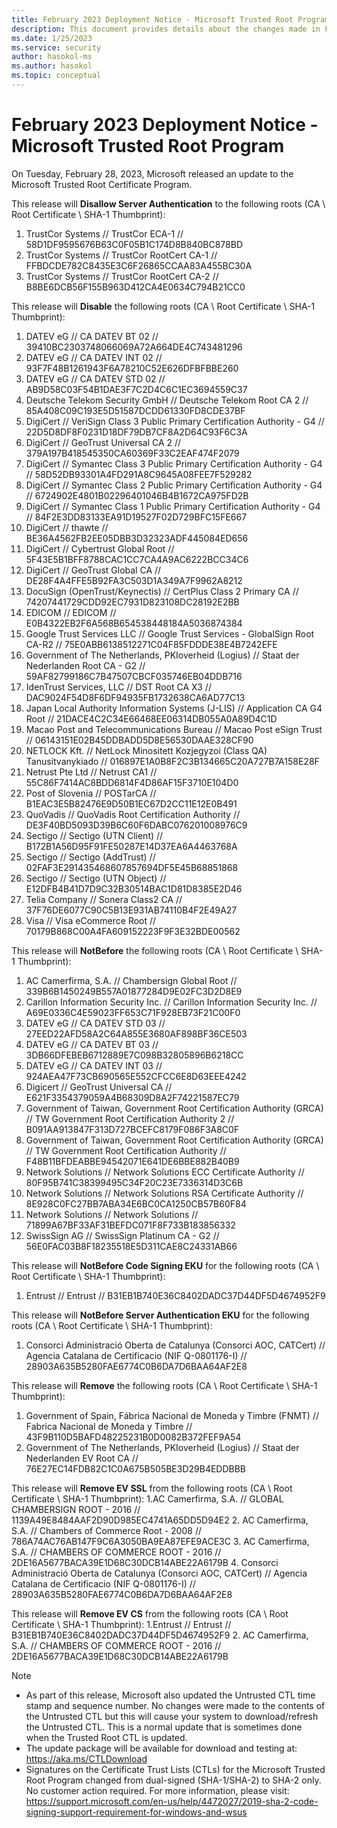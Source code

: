 ```yaml
---
title: February 2023 Deployment Notice - Microsoft Trusted Root Program 
description: This document provides details about the changes made in February 2023 to the root store.
ms.date: 1/25/2023
ms.service: security
author: hasokol-ms
ms.author: hasokol
ms.topic: conceptual
---
```


# February 2023 Deployment Notice - Microsoft Trusted Root Program 

On Tuesday, February 28, 2023, Microsoft released an update to the Microsoft Trusted Root Certificate Program.


This release will **Disallow Server Authentication** to the following roots (CA \ Root Certificate \ SHA-1 Thumbprint):
1. TrustCor Systems // TrustCor ECA-1 // 58D1DF9595676B63C0F05B1C174D8B840BC878BD
2. TrustCor Systems // TrustCor RootCert CA-1 // FFBDCDE782C8435E3C6F26865CCAA83A455BC30A
3. TrustCor Systems // TrustCor RootCert CA-2 // B8BE6DCB56F155B963D412CA4E0634C794B21CC0


This release will **Disable** the following roots (CA \ Root Certificate \ SHA-1 Thumbprint):
1. DATEV eG	// CA DATEV BT 02	// 39410BC2303748066069A72A664DE4C743481296
2. DATEV eG	// CA DATEV INT 02	// 93F7F48B1261943F6A78210C52E626DFBFBBE260
3. DATEV eG	// CA DATEV STD 02	// AB9D58C03F54B1DAE3F7C2D4C6C1EC3694559C37
4. Deutsche Telekom Security GmbH	// Deutsche Telekom Root CA 2	// 85A408C09C193E5D51587DCDD61330FD8CDE37BF
5. DigiCert	// VeriSign Class 3 Public Primary Certification Authority - G4	// 22D5D8DF8F0231D18DF79DB7CF8A2D64C93F6C3A
6. DigiCert	// GeoTrust Universal CA 2	// 379A197B418545350CA60369F33C2EAF474F2079
7. DigiCert	// Symantec Class 3 Public Primary Certification Authority - G4	// 58D52DB93301A4FD291A8C9645A08FEE7F529282
8. DigiCert	// Symantec Class 2 Public Primary Certification Authority - G4	// 6724902E4801B02296401046B4B1672CA975FD2B
9. DigiCert	// Symantec Class 1 Public Primary Certification Authority - G4	// 84F2E3DD83133EA91D19527F02D729BFC15FE667
10. DigiCert	// thawte	// BE36A4562FB2EE05DBB3D32323ADF445084ED656
11. DigiCert	// Cybertrust Global Root	// 5F43E5B1BFF8788CAC1CC7CA4A9AC6222BCC34C6
12. DigiCert	// GeoTrust Global CA	// DE28F4A4FFE5B92FA3C503D1A349A7F9962A8212
13. DocuSign (OpenTrust/Keynectis)	// CertPlus Class 2 Primary CA	// 74207441729CDD92EC7931D823108DC28192E2BB
14. EDICOM	// EDICOM	// E0B4322EB2F6A568B654538448184A5036874384
15. Google Trust Services LLC	// Google Trust Services - GlobalSign Root CA-R2	// 75E0ABB6138512271C04F85FDDDE38E4B7242EFE
16. Government of The Netherlands, PKIoverheid (Logius)	// Staat der Nederlanden Root CA - G2	// 59AF82799186C7B47507CBCF035746EB04DDB716
17. IdenTrust Services, LLC // DST Root CA X3	// DAC9024F54D8F6DF94935FB1732638CA6AD77C13
18. Japan Local Authority Information Systems (J-LIS)	// Application CA G4 Root	// 21DACE4C2C34E66468EE06314DB055A0A89D4C1D
19. Macao Post and Telecommunications Bureau	// Macao Post eSign Trust	// 06143151E02B45DDBADD5D8E56530DAAE328CF90
20. NETLOCK Kft.	// NetLock Minositett Kozjegyzoi (Class QA) Tanusitvanykiado	// 016897E1A0B8F2C3B134665C20A727B7A158E28F
21. Netrust Pte Ltd	// Netrust CA1	// 55C86F7414AC8BDD6814F4D86AF15F3710E104D0
22. Post of Slovenia	// POSTarCA	// B1EAC3E5B82476E9D50B1EC67D2CC11E12E0B491
23. QuoVadis	// QuoVadis Root Certification Authority	// DE3F40BD5093D39B6C60F6DABC076201008976C9
24. Sectigo	// Sectigo (UTN Client)	// B172B1A56D95F91FE50287E14D37EA6A4463768A
25. Sectigo	// Sectigo (AddTrust)	// 02FAF3E291435468607857694DF5E45B68851868
26. Sectigo	// Sectigo (UTN Object)	// E12DFB4B41D7D9C32B30514BAC1D81D8385E2D46
27. Telia Company	// Sonera Class2 CA	// 37F76DE6077C90C5B13E931AB74110B4F2E49A27
28. Visa	// Visa eCommerce Root	// 70179B868C00A4FA609152223F9F3E32BDE00562


This release will **NotBefore** the following roots (CA \ Root Certificate \ SHA-1 Thumbprint):
1. AC Camerfirma, S.A.	// Chambersign Global Root // 339B6B1450249B557A01877284D9E02FC3D2D8E9
2. Carillon Information Security Inc.	// Carillon Information Security Inc. // A69E0336C4E59023FF653C71F928EB73F21C00F0
3. DATEV eG	// CA DATEV STD 03 // 27EED22AFD58A2C64A855E3680AF898BF36CE503
4. DATEV eG	// CA DATEV BT 03 // 3DB66DFEBEB6712889E7C098B32805896B6218CC
5. DATEV eG	// CA DATEV INT 03 // 924AEA47F73CB690565E552CFCC6E8D63EEE4242
6. Digicert	// GeoTrust Universal CA // E621F3354379059A4B68309D8A2F74221587EC79
7. Government of Taiwan, Government Root Certification Authority (GRCA)	// TW Government Root Certification Authority 2 // B091AA913847F313D727BCEFC8179F086F3A8C0F
8. Government of Taiwan, Government Root Certification Authority (GRCA)	// TW Government Root Certification Authority // F48B11BFDEABBE94542071E641DE6BBE882B40B9
9. Network Solutions	// Network Solutions ECC Certificate Authority	// 80F95B741C38399495C34F20C23E7336314D3C6B
10. Network Solutions	// Network Solutions RSA Certificate Authority	// 8E928C0FC27BB7ABA34E6BC0CA1250CB57B60F84
11. Network Solutions	// Network Solutions	// 71899A67BF33AF31BEFDC071F8F733B183856332
12. SwissSign AG	// SwissSign Platinum CA - G2	// 56E0FAC03B8F18235518E5D311CAE8C24331AB66


This release will **NotBefore Code Signing EKU** for the following roots (CA \ Root Certificate \ SHA-1 Thumbprint):
1. Entrust	// Entrust	// B31EB1B740E36C8402DADC37D44DF5D4674952F9


This release will **NotBefore Server Authentication EKU** for the following roots (CA \ Root Certificate \ SHA-1 Thumbprint):
1. Consorci Administració Oberta de Catalunya (Consorci AOC, CATCert)	// Agencia Catalana de Certificacio (NIF Q-0801176-I) // 28903A635B5280FAE6774C0B6DA7D6BAA64AF2E8


This release will **Remove** the following roots (CA \ Root Certificate \ SHA-1 Thumbprint):
1. Government of Spain, Fábrica Nacional de Moneda y Timbre (FNMT)	// Fabrica Nacional de Moneda y Timbre	// 43F9B110D5BAFD48225231B0D0082B372FEF9A54
2. Government of The Netherlands, PKIoverheid (Logius)	// Staat der Nederlanden EV Root CA	// 76E27EC14FDB82C1C0A675B505BE3D29B4EDDBBB


This release will **Remove EV SSL** from the following roots (CA \ Root Certificate \ SHA-1 Thumbprint):
1.AC Camerfirma, S.A.	// GLOBAL CHAMBERSIGN ROOT - 2016	// 1139A49E8484AAF2D90D985EC4741A65DD5D94E2
2. AC Camerfirma, S.A.	// Chambers of Commerce Root - 2008	// 786A74AC76AB147F9C6A3050BA9EA87EFE9ACE3C
3. AC Camerfirma, S.A.	// CHAMBERS OF COMMERCE ROOT - 2016	// 2DE16A5677BACA39E1D68C30DCB14ABE22A6179B
4. Consorci Administració Oberta de Catalunya (Consorci AOC, CATCert)	// Agencia Catalana de Certificacio (NIF Q-0801176-I) // 28903A635B5280FAE6774C0B6DA7D6BAA64AF2E8

This release will **Remove EV CS** from the following roots (CA \ Root Certificate \ SHA-1 Thumbprint):
1.Entrust	// Entrust	// B31EB1B740E36C8402DADC37D44DF5D4674952F9
2. AC Camerfirma, S.A.	// CHAMBERS OF COMMERCE ROOT - 2016	// 2DE16A5677BACA39E1D68C30DCB14ABE22A6179B


>[!NOTE]
> * As part of this release, Microsoft also updated the Untrusted CTL time stamp and sequence number. No changes were made to the contents of the Untrusted CTL but this will cause your system to download/refresh the Untrusted CTL. This is a normal update that is sometimes done when the Trusted Root CTL is updated.
> * The update package will be available for download and testing at: <https://aka.ms/CTLDownload>
> * Signatures on the Certificate Trust Lists (CTLs) for the Microsoft Trusted Root Program changed from dual-signed (SHA-1/SHA-2) to SHA-2 only. No customer action required. For more information, please visit: <https://support.microsoft.com/en-us/help/4472027/2019-sha-2-code-signing-support-requirement-for-windows-and-wsus>
